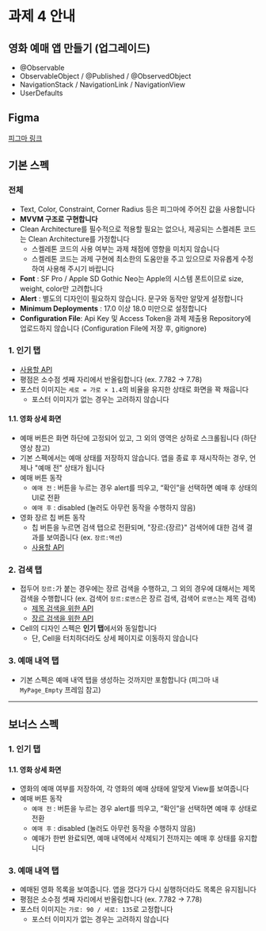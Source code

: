 # 과제 4 안내
## 영화 예매 앱 만들기 (업그레이드)
- @Observable
- ObservableObject / @Published / @ObservedObject
- NavigationStack / NavigationLink / NavigationView
- UserDefaults

## Figma
[피그마 링크](https://www.figma.com/design/KIqzrz8a5TtwcrhbDkLRHH/iOS-Seminar-(Design)?node-id=1821-125)


## 기본 스펙
### 전체
- Text, Color, Constraint, Corner Radius 등은 피그마에 주어진 값을 사용합니다
- **MVVM 구조로 구현합니다**
- Clean Architecture를 필수적으로 적용할 필요는 없으나, 제공되는 스켈레톤 코드는 Clean Architecture를 가정합니다
  - 스켈레톤 코드의 사용 여부는 과제 채점에 영향을 미치지 않습니다
  - 스켈레톤 코드는 과제 구현에 최소한의 도움만을 주고 있으므로 자유롭게 수정하여 사용해 주시기 바랍니다
- **Font** : SF Pro / Apple SD Gothic Neo는 Apple의 시스템 폰트이므로 size, weight, color만 고려합니다
- **Alert** : 별도의 디자인이 필요하지 않습니다. 문구와 동작만 알맞게 설정합니다
- **Minimum Deployments** : 17.0 이상 18.0 미만으로 설정합니다
- **Configuration File**: Api Key 및 Access Token을 과제 제출용 Repository에 업로드하지 않습니다 (Configuration File에 저장 후, gitignore)

### 1. 인기 탭
- [사용할 API](https://developer.themoviedb.org/reference/movie-popular-list)
- 평점은 소수점 셋째 자리에서 반올림합니다 (ex. 7.782 -> 7.78)
- 포스터 이미지는 `세로 = 가로 × 1.4`의 비율을 유지한 상태로 화면을 꽉 채웁니다
  - 포스터 이미지가 없는 경우는 고려하지 않습니다
#### 1.1. 영화 상세 화면
- 예매 버튼은 화면 하단에 고정되어 있고, 그 외의 영역은 상하로 스크롤됩니다 (하단 영상 참고)
- 기본 스펙에서는 예매 상태를 저장하지 않습니다. 앱을 종료 후 재시작하는 경우, 언제나 "예매 전" 상태가 됩니다
- 예매 버튼 동작
  - `예매 전` : 버튼을 누르는 경우 alert를 띄우고, “확인”을 선택하면 예매 후 상태의 UI로 전환
  - `예매 후` : disabled (눌러도 아무런 동작을 수행하지 않음)
- 영화 장르 칩 버튼 동작
  - 칩 버튼을 누르면 검색 탭으로 전환되며, "장르:{장르}" 검색어에 대한 검색 결과를 보여줍니다 (ex. `장르:액션`)
  - [사용할 API](https://developer.themoviedb.org/reference/discover-movie)

### 2. 검색 탭
- 접두어 `장르:`가 붙는 경우에는 장르 검색을 수행하고, 그 외의 경우에 대해서는 제목 검색을 수행합니다 (ex. 검색어 `장르:로맨스`은 장르 검색, 검색어 `로맨스`는 제목 검색)
  - [제목 검색을 위한 API](https://developer.themoviedb.org/reference/search-movie)
  - [장르 검색을 위한 API](https://developer.themoviedb.org/reference/discover-movie)
- Cell의 디자인 스펙은 **인기 탭**에서와 동일합니다
  - 단, Cell을 터치하더라도 상세 페이지로 이동하지 않습니다

### 3. 예매 내역 탭
- 기본 스펙은 예매 내역 탭을 생성하는 것까지만 포함합니다 (피그마 내 `MyPage_Empty` 프레임 참고)

---
## 보너스 스펙
### 1. 인기 탭
#### 1.1. 영화 상세 화면
- 영화의 예매 여부를 저장하여, 각 영화의 예매 상태에 알맞게 View를 보여줍니다
- 예매 버튼 동작
  - `예매 전` : 버튼을 누르는 경우 alert를 띄우고, “확인”을 선택하면 예매 후 상태로 전환
  - `예매 후` : disabled (눌러도 아무런 동작을 수행하지 않음)
  - 예매가 한번 완료되면, 예매 내역에서 삭제되기 전까지는 예매 후 상태를 유지합니다

### 3. 예매 내역 탭
- 예매된 영화 목록을 보여줍니다. 앱을 껐다가 다시 실행하더라도 목록은 유지됩니다
- 평점은 소수점 셋째 자리에서 반올림합니다 (ex. 7.782 -> 7.78)
- 포스터 이미지는 `가로: 90 / 세로: 135`로 고정합니다
  - 포스터 이미지가 없는 경우는 고려하지 않습니다
